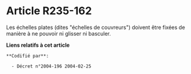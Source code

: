# Article R235-162

Les échelles plates (dites "échelles de couvreurs") doivent être fixées de manière à ne pouvoir ni glisser ni basculer.

**Liens relatifs à cet article**

	**Codifié par**:

	  - Décret n°2004-196 2004-02-25
